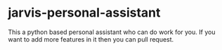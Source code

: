 # jarvis-personal-assistant
This a python based personal assistant who can do work for you. If you want to add more features in it then you can pull request.
